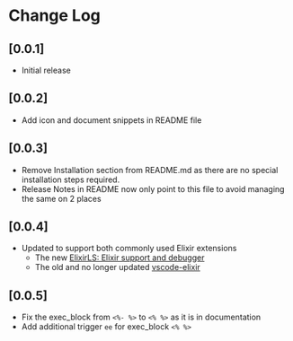 # Change Log

## [0.0.1]

- Initial release

## [0.0.2]

- Add icon and document snippets in README file

## [0.0.3]

- Remove Installation section from README.md as there are no special installation steps required.
- Release Notes in README now only point to this file to avoid managing the same on 2 places

## [0.0.4]

- Updated to support both commonly used Elixir extensions
  - The new [ElixirLS: Elixir support and debugger](https://marketplace.visualstudio.com/items?itemName=JakeBecker.elixir-ls)
  - The old and no longer updated [vscode-elixir](https://marketplace.visualstudio.com/items?itemName=mjmcloug.vscode-elixir)

## [0.0.5]

- Fix the exec_block from `<%- %>` to `<% %>` as it is in documentation
- Add additional trigger `ee` for exec_block `<% %>`
